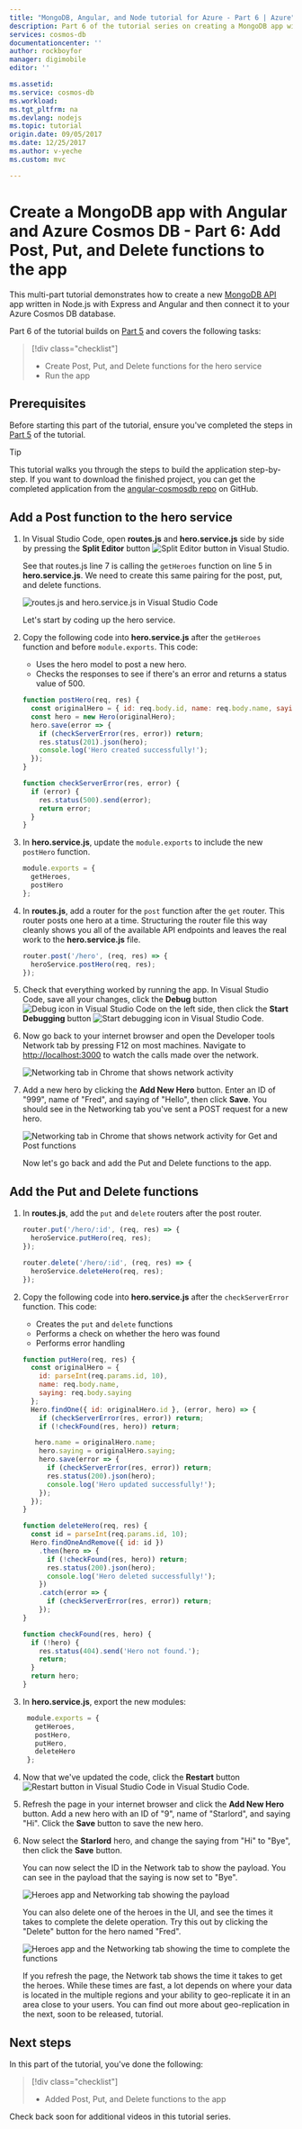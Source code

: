 ```yaml
---
title: "MongoDB, Angular, and Node tutorial for Azure - Part 6 | Azure"
description: Part 6 of the tutorial series on creating a MongoDB app with Angular and Node on Azure Cosmos DB using the exact same APIs you use for MongoDB
services: cosmos-db
documentationcenter: ''
author: rockboyfor
manager: digimobile
editor: ''

ms.assetid: 
ms.service: cosmos-db
ms.workload: 
ms.tgt_pltfrm: na
ms.devlang: nodejs
ms.topic: tutorial
origin.date: 09/05/2017
ms.date: 12/25/2017
ms.author: v-yeche
ms.custom: mvc

---
```

# Create a MongoDB app with Angular and Azure Cosmos DB - Part 6: Add Post, Put, and Delete functions to the app

This multi-part tutorial demonstrates how to create a new [MongoDB API](mongodb-introduction.md) app written in Node.js with Express and Angular and then connect it to your Azure Cosmos DB database.

Part 6 of the tutorial builds on [Part 5](tutorial-develop-mongodb-nodejs-part5.md) and covers the following tasks:

> [!div class="checklist"]
> * Create Post, Put, and Delete functions for the hero service
> * Run the app

<!-- Not Available > [!VIDEO https://www.youtube.com/embed/Y5mdAlFGZjc]-->

## Prerequisites

Before starting this part of the tutorial, ensure you've completed the steps in [Part 5](tutorial-develop-mongodb-nodejs-part5.md) of the tutorial.

> [!TIP]
> This tutorial walks you through the steps to build the application step-by-step. If you want to download the finished project, you can get the completed application from the [angular-cosmosdb repo](https://github.com/Azure-Samples/angular-cosmosdb) on GitHub.

## Add a Post function to the hero service

1. In Visual Studio Code, open **routes.js** and **hero.service.js** side by side by pressing the **Split Editor** button ![Split Editor button in Visual Studio](./media/tutorial-develop-mongodb-nodejs-part6/split-editor-button.png).

    See that routes.js line 7 is calling the `getHeroes` function on line 5 in **hero.service.js**.  We need to create this same pairing for the post, put, and delete functions. 

    ![routes.js and hero.service.js in Visual Studio Code](./media/tutorial-develop-mongodb-nodejs-part6/routes-heroservicejs.png)

    Let's start by coding up the hero service. 

2. Copy the following code into **hero.service.js** after the `getHeroes` function and before `module.exports`. This code:  
   * Uses the hero model to post a new hero.
   * Checks the responses to see if there's an error and returns a status value of 500.

   ```javascript
   function postHero(req, res) {
     const originalHero = { id: req.body.id, name: req.body.name, saying: req.body.saying };
     const hero = new Hero(originalHero);
     hero.save(error => {
       if (checkServerError(res, error)) return;
       res.status(201).json(hero);
       console.log('Hero created successfully!');
     });
   }

   function checkServerError(res, error) {
     if (error) {
       res.status(500).send(error);
       return error;
     }
   }
   ```

3. In **hero.service.js**, update the `module.exports` to include the new `postHero` function. 

    ```javascript
    module.exports = {
      getHeroes,
      postHero
    };
    ```

4. In **routes.js**, add a router for the `post` function after the `get` router. This router posts one hero at a time. Structuring the router file this way cleanly shows you all of the available API endpoints and leaves the real work to the **hero.service.js** file.

    ```javascript
    router.post('/hero', (req, res) => {
      heroService.postHero(req, res);
    });
    ```

5. Check that everything worked by running the app. In Visual Studio Code, save all your changes, click the **Debug** button ![Debug icon in Visual Studio Code](./media/tutorial-develop-mongodb-nodejs-part6/debug-button.png) on the left side, then click the **Start Debugging** button ![Start debugging icon in Visual Studio Code](./media/tutorial-develop-mongodb-nodejs-part6/start-debugging-button.png).

6. Now go back to your internet browser and open the Developer tools Network tab by pressing F12 on most machines. Navigate to [http://localhost:3000](http://localhost:3000) to watch the calls made over the network.

    ![Networking tab in Chrome that shows network activity](./media/tutorial-develop-mongodb-nodejs-part6/add-new-hero.png)

7. Add a new hero by clicking the **Add New Hero** button. Enter an ID of "999", name of "Fred", and saying of "Hello", then click **Save**. You should see in the Networking tab you've sent a POST request for a new hero. 

    ![Networking tab in Chrome that shows network activity for Get and Post functions](./media/tutorial-develop-mongodb-nodejs-part6/post-new-hero.png)

    Now let's go back and add the Put and Delete functions to the app.

## Add the Put and Delete functions

1. In **routes.js**, add the `put` and `delete` routers after the post router.

    ```javascript
    router.put('/hero/:id', (req, res) => {
      heroService.putHero(req, res);
    });

    router.delete('/hero/:id', (req, res) => {
      heroService.deleteHero(req, res);
    });
    ```

2. Copy the following code into **hero.service.js** after the `checkServerError` function. This code:
   * Creates the `put` and `delete` functions
   * Performs a check on whether the hero was found
   * Performs error handling 

   ```javascript
   function putHero(req, res) {
     const originalHero = {
       id: parseInt(req.params.id, 10),
       name: req.body.name,
       saying: req.body.saying
     };
     Hero.findOne({ id: originalHero.id }, (error, hero) => {
       if (checkServerError(res, error)) return;
       if (!checkFound(res, hero)) return;

      hero.name = originalHero.name;
       hero.saying = originalHero.saying;
       hero.save(error => {
         if (checkServerError(res, error)) return;
         res.status(200).json(hero);
         console.log('Hero updated successfully!');
       });
     });
   }

   function deleteHero(req, res) {
     const id = parseInt(req.params.id, 10);
     Hero.findOneAndRemove({ id: id })
       .then(hero => {
         if (!checkFound(res, hero)) return;
         res.status(200).json(hero);
         console.log('Hero deleted successfully!');
       })
       .catch(error => {
         if (checkServerError(res, error)) return;
       });
   }

   function checkFound(res, hero) {
     if (!hero) {
       res.status(404).send('Hero not found.');
       return;
     }
     return hero;
   }
   ```

3. In **hero.service.js**, export the new modules:

   ```javascript
    module.exports = {
      getHeroes,
      postHero,
      putHero,
      deleteHero
    };
    ```

4. Now that we've updated the code, click the **Restart** button ![Restart button in Visual Studio Code](./media/tutorial-develop-mongodb-nodejs-part6/restart-debugger-button.png) in Visual Studio Code.

5. Refresh the page in your internet browser and click the **Add New Hero** button. Add a new hero with an ID of "9", name of "Starlord", and saying "Hi". Click the **Save** button to save the new hero.

6. Now select the **Starlord** hero, and change the saying from "Hi" to "Bye", then click the **Save** button. 

    You can now select the ID in the Network tab to show the payload. You can see in the payload that the saying is now set to "Bye".

    ![Heroes app and Networking tab showing the payload](./media/tutorial-develop-mongodb-nodejs-part6/put-hero-function.png) 

    You can also delete one of the heroes in the UI, and see the times it takes to complete the delete operation. Try this out by clicking the "Delete" button for the hero named "Fred".

    ![Heroes app and the Networking tab showing the time to complete the functions](./media/tutorial-develop-mongodb-nodejs-part6/times.png) 

    If you refresh the page, the Network tab shows the time it takes to get the heroes. While these times are fast, a lot depends on where your data is located in the multiple regions and your ability to geo-replicate it in an area close to your users. You can find out more about geo-replication in the next, soon to be released, tutorial.
<!-- Notice: 全球 to 多个区域 -->

## Next steps

In this part of the tutorial, you've done the following:

> [!div class="checklist"]
> * Added Post, Put, and Delete functions to the app 

Check back soon for additional videos in this tutorial series.

<!-- Update_Description: update meta properties -->